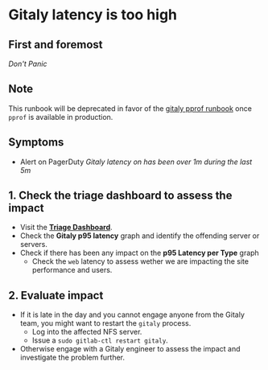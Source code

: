 # Gitaly latency is too high

## First and foremost

*Don't Panic*

## Note

This runbook will be deprecated in favor of the [gitaly pprof runbook](https://gitlab.com/gitlab-org/gitaly/issues/776) once `pprof` is available in production.

## Symptoms

* Alert on PagerDuty _Gitaly latency on <hostname> has been over 1m during the last 5m_

## 1. Check the triage dashboard to assess the impact

- Visit the **[Triage Dashboard](https://performance.gitlab.net/dashboard/db/triage-overview)**.
- Check the **Gitaly p95 latency** graph and identify the offending server or servers.
- Check if there has been any impact on the **p95 Latency per Type** graph
  - Check the `web` latency to assess wether we are impacting the site performance and users.

## 2. Evaluate impact

- If it is late in the day and you cannot engage anyone from the Gitaly team, you might want to restart the `gitaly` process.
  - Log into the affected NFS server.
  - Issue a `sudo gitlab-ctl restart gitaly`.
- Otherwise engage with a Gitaly engineer to assess the impact and investigate the problem further.

